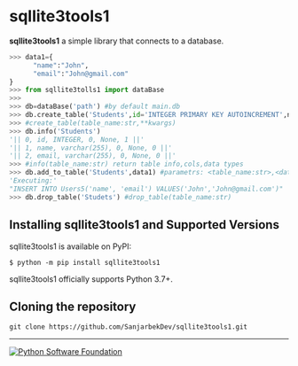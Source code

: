 # sqllite3tools1

**sqllite3tools1** a simple library that connects to a database.

```python
>>> data1={
      "name":"John",
      "email":"John@gmail.com"
}
>>> from sqllite3tolls1 import dataBase
>>>
>>> db=dataBase('path') #by default main.db
>>> db.create_table('Students',id='INTEGER PRIMARY KEY AUTOINCREMENT',name='varchar(255)',email="varchar(255)")
>>> #create_table(table_name:str,**kwargs) 
>>> db.info('Students')
'|| 0, id, INTEGER, 0, None, 1 ||'
'|| 1, name, varchar(255), 0, None, 0 ||'
'|| 2, email, varchar(255), 0, None, 0 ||'
>>> #info(table_name:str) return table info,cols,data types
>>> db.add_to_table('Students',data1) #parametrs: <table_name:str>,<data:dict>
'Executing:'
"INSERT INTO Users5('name', 'email') VALUES('John','John@gmail.com')"
>>> db.drop_table('Studets') #drop_table(table_name:str)
```


## Installing sqllite3tools1 and Supported Versions

sqllite3tools1 is available on PyPI:

```console
$ python -m pip install sqllite3tools1
```

sqllite3tools1 officially supports Python 3.7+.



## Cloning the repository


```shell
git clone https://github.com/SanjarbekDev/sqllite3tools1.git
```



---

[![Python Software Foundation](https://raw.githubusercontent.com/psf/requests/main/ext/psf.png)](https://www.python.org/psf)
